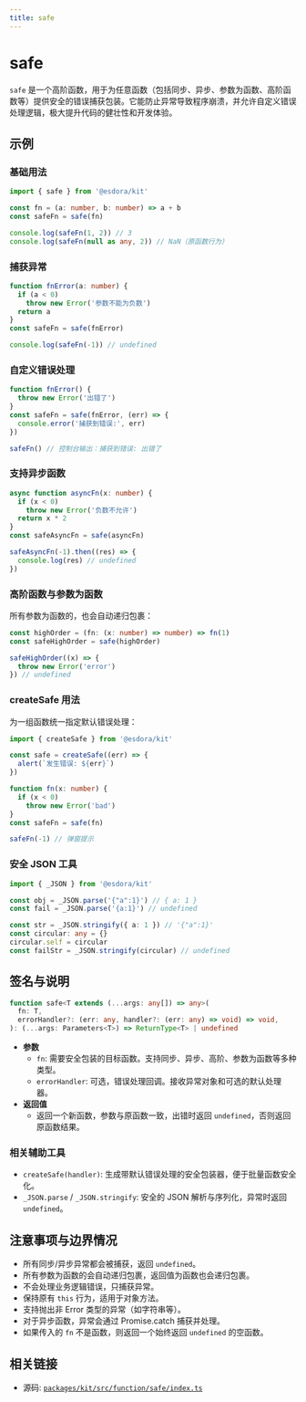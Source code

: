 ```yaml
---
title: safe
---
```


# safe

`safe` 是一个高阶函数，用于为任意函数（包括同步、异步、参数为函数、高阶函数等）提供安全的错误捕获包装。它能防止异常导致程序崩溃，并允许自定义错误处理逻辑，极大提升代码的健壮性和开发体验。

## 示例

### 基础用法

```ts
import { safe } from '@esdora/kit'

const fn = (a: number, b: number) => a + b
const safeFn = safe(fn)

console.log(safeFn(1, 2)) // 3
console.log(safeFn(null as any, 2)) // NaN（原函数行为）
```

### 捕获异常

```ts
function fnError(a: number) {
  if (a < 0)
    throw new Error('参数不能为负数')
  return a
}
const safeFn = safe(fnError)

console.log(safeFn(-1)) // undefined
```

### 自定义错误处理

```ts
function fnError() {
  throw new Error('出错了')
}
const safeFn = safe(fnError, (err) => {
  console.error('捕获到错误:', err)
})

safeFn() // 控制台输出：捕获到错误: 出错了
```

### 支持异步函数

```ts
async function asyncFn(x: number) {
  if (x < 0)
    throw new Error('负数不允许')
  return x * 2
}
const safeAsyncFn = safe(asyncFn)

safeAsyncFn(-1).then((res) => {
  console.log(res) // undefined
})
```

### 高阶函数与参数为函数

所有参数为函数的，也会自动递归包裹：

```ts
const highOrder = (fn: (x: number) => number) => fn(1)
const safeHighOrder = safe(highOrder)

safeHighOrder((x) => {
  throw new Error('error')
}) // undefined
```

### createSafe 用法

为一组函数统一指定默认错误处理：

```ts
import { createSafe } from '@esdora/kit'

const safe = createSafe((err) => {
  alert(`发生错误: ${err}`)
})

function fn(x: number) {
  if (x < 0)
    throw new Error('bad')
}
const safeFn = safe(fn)

safeFn(-1) // 弹窗提示
```

### 安全 JSON 工具

```ts
import { _JSON } from '@esdora/kit'

const obj = _JSON.parse('{"a":1}') // { a: 1 }
const fail = _JSON.parse('{a:1}') // undefined

const str = _JSON.stringify({ a: 1 }) // '{"a":1}'
const circular: any = {}
circular.self = circular
const failStr = _JSON.stringify(circular) // undefined
```

## 签名与说明

```ts
function safe<T extends (...args: any[]) => any>(
  fn: T,
  errorHandler?: (err: any, handler?: (err: any) => void) => void,
): (...args: Parameters<T>) => ReturnType<T> | undefined
```

- **参数**
  - `fn`: 需要安全包装的目标函数。支持同步、异步、高阶、参数为函数等多种类型。
  - `errorHandler`: 可选，错误处理回调。接收异常对象和可选的默认处理器。
- **返回值**
  - 返回一个新函数，参数与原函数一致，出错时返回 `undefined`，否则返回原函数结果。

### 相关辅助工具

- `createSafe(handler)`: 生成带默认错误处理的安全包装器，便于批量函数安全化。
- `_JSON.parse` / `_JSON.stringify`: 安全的 JSON 解析与序列化，异常时返回 `undefined`。

## 注意事项与边界情况

- 所有同步/异步异常都会被捕获，返回 `undefined`。
- 所有参数为函数的会自动递归包裹，返回值为函数也会递归包裹。
- 不会处理业务逻辑错误，只捕获异常。
- 保持原有 `this` 行为，适用于对象方法。
- 支持抛出非 Error 类型的异常（如字符串等）。
- 对于异步函数，异常会通过 Promise.catch 捕获并处理。
- 如果传入的 `fn` 不是函数，则返回一个始终返回 `undefined` 的空函数。

## 相关链接

- 源码: [`packages/kit/src/function/safe/index.ts`](https://github.com/esdora-js/esdora/blob/main/packages/kit/src/function/safe/index.ts)
